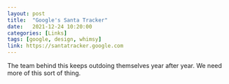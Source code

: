 ```yaml
---
layout: post
title:  "Google's Santa Tracker"
date:   2021-12-24 10:20:00
categories: [Links]
tags: [google, design, whimsy]
link: https://santatracker.google.com
---
```


The team behind this keeps outdoing themselves year after year. We need more of this sort of thing.
